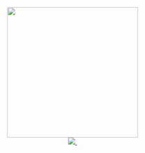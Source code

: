 <div id="header" align="center">
    <img src="https://media.giphy.com/media/s63Jzew1dfO3j6nndV/giphy.gif" width="300"/>
</div>
<div id="badges" align="center">
    <a href="https://discord.com/users/1086514620921040906">
        <img src="https://dcbadge.vercel.app/api/shield/1086514620921040906"/>
    </a>
    <a href="https://github.com/HomerusJa/">
        <img src="https://komarev.com/ghpvc/?username=HomerusJa&style=flat-square&color=blue" alt=""/>
    </a>
</div>

